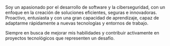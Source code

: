 Soy un apasionado por el desarrollo de software y la ciberseguridad, con un enfoque en la creación de soluciones eficientes, seguras e innovadoras. Proactivo, entusiasta y con una gran capacidad de aprendizaje, capaz de adaptarme rápidamente a nuevas tecnologías y entornos de trabajo.

Siempre en busca de mejorar mis habilidades y contribuir activamente en proyectos tecnológicos que representen un desafío.
